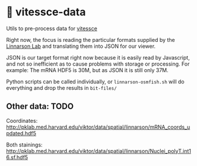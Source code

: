 # 🚄  vitessce-data

Utils to pre-process data for [vitessce](http://github.com/hms-dbmi/vitessce/#readme)

Right now, the focus is reading the particular formats supplied by
the [Linnarson Lab](http://linnarssonlab.org/osmFISH/availability/)
and translating them into JSON for our viewer.

JSON is our target format right now because it is easily read by Javascript,
and not so inefficient as to cause problems with storage or processing.
For example: The mRNA HDF5 is 30M, but as JSON it is still only 37M.

Python scripts can be called individually, or `linnarson-osmfish.sh`
will do everything and drop the results in `bit-files/`

## Other data: TODO

Coordinates: http://pklab.med.harvard.edu/viktor/data/spatial/linnarson/mRNA_coords_updated.hdf5

Both stainings: http://pklab.med.harvard.edu/viktor/data/spatial/linnarson/Nuclei_polyT.int16.sf.hdf5
